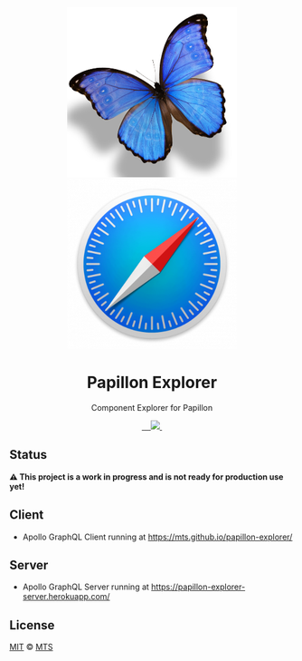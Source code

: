 <p align="center">
  <img width="300px" src="/logo-papillon.png">
  <img width="300px" src="/logo-explorer.png">
</p>

<h1 align="center">Papillon Explorer</h1>

<p align="center">Component Explorer for Papillon</p>

<p align="center">
  <a aria-label="npm package" href="https://www.npmjs.com/package/papillon-explorer-client">
    <img alt="" src="https://img.shields.io/npm/v/papillon-explorer-client.svg">
  </a>

  <a aria-label="travis build" href="https://travis-ci.org/mts/papillon-explorer">
    <img alt="" src="https://img.shields.io/travis/mts/papillon-explorer.svg?logo=travis">
  </a>

  <a aria-label="downloads" href="http://npm-stat.com/charts.html?package=papillon-explorer-client&from=2018-10-13">
    <img alt="" src="https://img.shields.io/npm/dm/papillon-explorer-client.svg">
  </a>

  <a aria-label="last commit" href="https://github.com/mts/papillon-explorer/commits/master">
    <img alt="" src="https://img.shields.io/github/last-commit/mts/papillon-explorer.svg">
  </a>

  <a aria-label="contributors graph" href="https://github.com/mts/papillon-explorer/graphs/contributors">
    <img src="https://img.shields.io/github/contributors/mts/papillon-explorer.svg">
  </a>

  <a aria-label="license" href="https://github.com/mts/papillon-explorer/blob/master/LICENSE">
    <img src="https://img.shields.io/github/license/mts/papillon-explorer.svg" alt="">
  </a>
</p>

## Status

**⚠️ This project is a work in progress and is not ready for production use yet!**

## Client
- Apollo GraphQL Client running at https://mts.github.io/papillon-explorer/

## Server
- Apollo GraphQL Server running at https://papillon-explorer-server.herokuapp.com/

## License

[MIT](./LICENSE) &copy; [MTS](https://github.com/mts)
